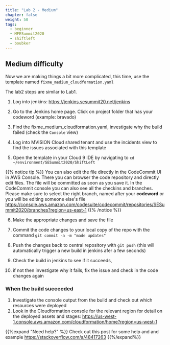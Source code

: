 ```yaml
---
title: "Lab 2 - Medium"
chapter: false
weight: 50
tags:
  - beginner
  - MFESummit2020
  - shiftleft
  - boubker
---
```



## Medium difficulty
Now we are making things a bit more complicated, this time, use the template named `fixme_medium_cloudformation.yaml`

The lab2 steps are similar to Lab1.

1. Log into jenkins: https://jenkins.sesummit20.net/jenkins

2. Go to the Jenkins home page. Click on project folder that has your codeword (example: bravado)

3. Find the fixme_medium_cloudformation.yaml, investigate why the build failed (check the `Console` view)

4. Log into MVISION Cloud shared tenant and use the incidents view to find the issues associated with this template

5. Open the template in your Cloud 9 IDE by navigating to `cd ~/environment/SESummit2020/ShiftLeft`


{{% notice tip %}}
You can also edit the file directly in the CodeCommit UI in AWS Console. There you can browser the code repository and directly edit files. The file will be committed as soon as you save it. In the CodeCommit console you can also see all the checkins and branches.
Please make sure to select the right branch, named after your **codeword** or you will be editing someone else's file
https://console.aws.amazon.com/codesuite/codecommit/repositories/SESummit2020/branches?region=us-east-1 
{{% /notice %}}

6. Make the appropriate changes and save the file

7. Commit the code changes to your local copy of the repo with the command ``git commit -a -m "made updates"``

8. Push the changes back to central repository with ``git push`` (this will automatically trigger a new build in jenkins afer a few seconds)

9. Check the build in jenkins to see if it succeeds, 

10. if not then investigate why it fails, fix the issue and check in the code changes again 


### When the build succeeded
1. Investigate the console output from the build and check out which resources were deployed
1. Look in the Cloudformation console for the relevant region for detail on the deployed assets and stages: https://us-west-1.console.aws.amazon.com/cloudformation/home?region=us-west-1

{{%expand "Need help?" %}}
Check out this post for some help and and example
https://stackoverflow.com/a/48417263
{{%/expand%}}
